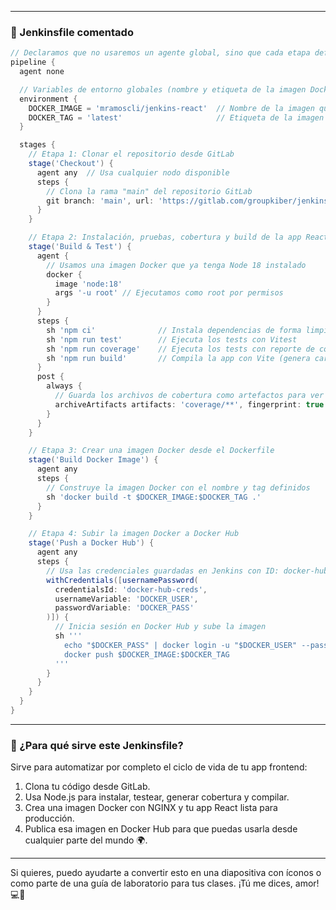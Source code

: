 

---

### 🧾 Jenkinsfile comentado

```groovy
// Declaramos que no usaremos un agente global, sino que cada etapa definirá su propio agente
pipeline {
  agent none

  // Variables de entorno globales (nombre y etiqueta de la imagen Docker)
  environment {
    DOCKER_IMAGE = 'mramoscli/jenkins-react'  // Nombre de la imagen que subiremos a Docker Hub
    DOCKER_TAG = 'latest'                     // Etiqueta de la imagen
  }

  stages {
    // Etapa 1: Clonar el repositorio desde GitLab
    stage('Checkout') {
      agent any  // Usa cualquier nodo disponible
      steps {
        // Clona la rama "main" del repositorio GitLab
        git branch: 'main', url: 'https://gitlab.com/groupkiber/jenkins-react.git'
      }
    }

    // Etapa 2: Instalación, pruebas, cobertura y build de la app React usando Node.js
    stage('Build & Test') {
      agent {
        // Usamos una imagen Docker que ya tenga Node 18 instalado
        docker {
          image 'node:18'
          args '-u root' // Ejecutamos como root por permisos
        }
      }
      steps {
        sh 'npm ci'              // Instala dependencias de forma limpia
        sh 'npm run test'        // Ejecuta los tests con Vitest
        sh 'npm run coverage'    // Ejecuta los tests con reporte de cobertura
        sh 'npm run build'       // Compila la app con Vite (genera carpeta dist/)
      }
      post {
        always {
          // Guarda los archivos de cobertura como artefactos para ver en Jenkins
          archiveArtifacts artifacts: 'coverage/**', fingerprint: true
        }
      }
    }

    // Etapa 3: Crear una imagen Docker desde el Dockerfile
    stage('Build Docker Image') {
      agent any
      steps {
        // Construye la imagen Docker con el nombre y tag definidos
        sh 'docker build -t $DOCKER_IMAGE:$DOCKER_TAG .'
      }
    }

    // Etapa 4: Subir la imagen Docker a Docker Hub
    stage('Push a Docker Hub') {
      agent any
      steps {
        // Usa las credenciales guardadas en Jenkins con ID: docker-hub-creds
        withCredentials([usernamePassword(
          credentialsId: 'docker-hub-creds',
          usernameVariable: 'DOCKER_USER',
          passwordVariable: 'DOCKER_PASS'
        )]) {
          // Inicia sesión en Docker Hub y sube la imagen
          sh '''
            echo "$DOCKER_PASS" | docker login -u "$DOCKER_USER" --password-stdin
            docker push $DOCKER_IMAGE:$DOCKER_TAG
          '''
        }
      }
    }
  }
}
```

---

### 💬 ¿Para qué sirve este Jenkinsfile?

Sirve para automatizar por completo el ciclo de vida de tu app frontend:

1. Clona tu código desde GitLab.
2. Usa Node.js para instalar, testear, generar cobertura y compilar.
3. Crea una imagen Docker con NGINX y tu app React lista para producción.
4. Publica esa imagen en Docker Hub para que puedas usarla desde cualquier parte del mundo 🌍.

---

Si quieres, puedo ayudarte a convertir esto en una diapositiva con íconos o como parte de una guía de laboratorio para tus clases. ¡Tú me dices, amor! 💻💙